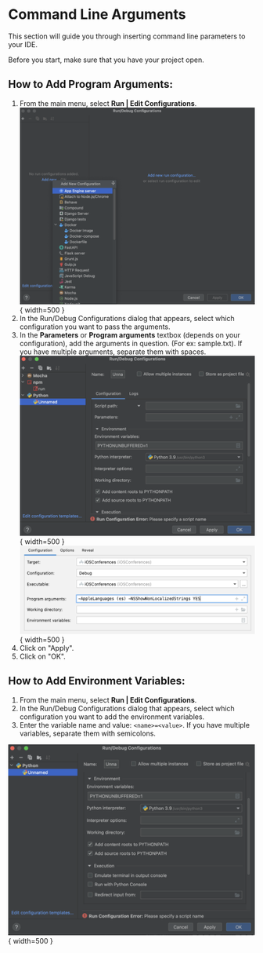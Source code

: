 # Command Line Arguments

This section will guide you through inserting command line parameters to your IDE.

Before you start, make sure that you have your project open.

## How to Add Program Arguments:
1. From the main menu, select **Run | Edit Configurations**.
![Edit Configurations](./images/command/configurations.png){ width=500 }
2. In the Run/Debug Configurations dialog that appears, select which configuration you want to pass the arguments.
3. In the **Parameters** or **Program arguments** textbox (depends on your configuration), add the arguments in question. (For ex: sample.txt).  If you have multiple arguments, separate them with spaces.
![Parameters](./images/command/parameters.png){ width=500 }
![Program Arguments](./images/command/program_args.png){ width=500 }
4. Click on "Apply".
5. Click on "OK".

## How to Add Environment Variables:
1. From the main menu, select **Run | Edit Configurations**.
2. In the Run/Debug Configurations dialog that appears, select which configuration you want to add the environment variables.
3. Enter the variable name and value: `<name>=<value>`. If you have multiple variables, separate them with semicolons.


![Environment Variables](./images/command/env_variables.png){ width=500 }